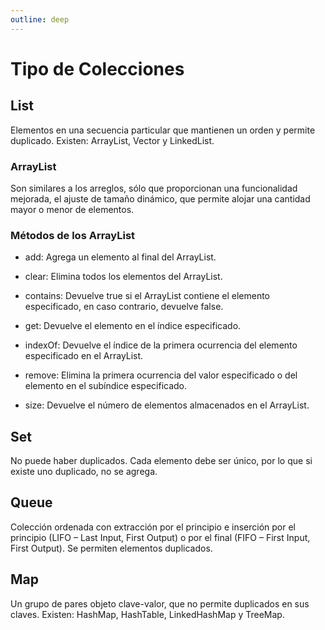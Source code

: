 ```yaml
---
outline: deep
---
```


# Tipo de Colecciones

## List

Elementos en una secuencia particular que mantienen un orden y permite duplicado. Existen: ArrayList, Vector y LinkedList.

### ArrayList

Son similares a los arreglos, sólo que proporcionan una funcionalidad mejorada, el ajuste de tamaño dinámico, que permite alojar una cantidad mayor o menor de elementos.

### Métodos de los ArrayList

* add: Agrega un elemento al final del ArrayList.

* clear: Elimina todos los elementos del ArrayList.

* contains: Devuelve true si el ArrayList contiene el elemento especificado, en caso contrario, devuelve false.

* get: Devuelve el elemento en el índice especificado.

* indexOf: Devuelve el índice de la primera ocurrencia del elemento especificado en el ArrayList.
               
* remove: Elimina la primera ocurrencia del valor especificado o del elemento en el subíndice especificado.

* size: Devuelve el número de elementos almacenados en el ArrayList.



## Set

No puede haber duplicados. Cada elemento debe ser único, por lo que si existe uno duplicado, no se agrega.

## Queue

Colección ordenada con extracción por el principio e inserción por el principio (LIFO – Last Input, First Output) o por el final (FIFO – First Input, First Output). Se permiten elementos duplicados.

## Map

Un grupo de pares objeto clave-valor, que no permite duplicados en sus claves. Existen: HashMap, HashTable, LinkedHashMap y TreeMap. 	
